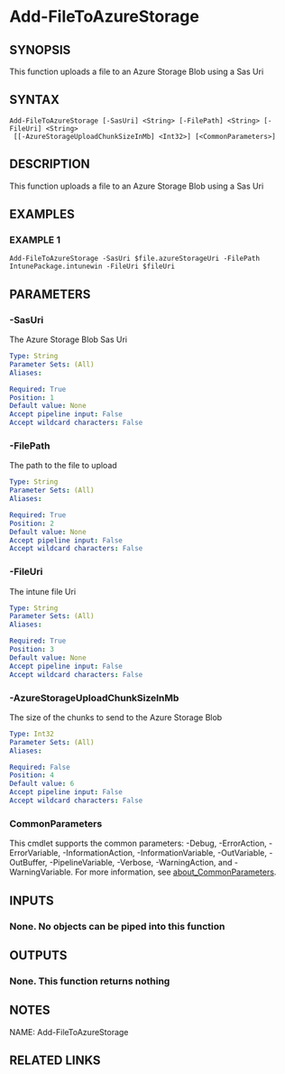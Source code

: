# Add-FileToAzureStorage

## SYNOPSIS
This function uploads a file to an Azure Storage Blob using a Sas Uri

## SYNTAX

```
Add-FileToAzureStorage [-SasUri] <String> [-FilePath] <String> [-FileUri] <String>
 [[-AzureStorageUploadChunkSizeInMb] <Int32>] [<CommonParameters>]
```

## DESCRIPTION
This function uploads a file to an Azure Storage Blob using a Sas Uri

## EXAMPLES

### EXAMPLE 1
```
Add-FileToAzureStorage -SasUri $file.azureStorageUri -FilePath IntunePackage.intunewin -FileUri $fileUri
```

## PARAMETERS

### -SasUri
The Azure Storage Blob Sas Uri

```yaml
Type: String
Parameter Sets: (All)
Aliases:

Required: True
Position: 1
Default value: None
Accept pipeline input: False
Accept wildcard characters: False
```

### -FilePath
The path to the file to upload

```yaml
Type: String
Parameter Sets: (All)
Aliases:

Required: True
Position: 2
Default value: None
Accept pipeline input: False
Accept wildcard characters: False
```

### -FileUri
The intune file Uri

```yaml
Type: String
Parameter Sets: (All)
Aliases:

Required: True
Position: 3
Default value: None
Accept pipeline input: False
Accept wildcard characters: False
```

### -AzureStorageUploadChunkSizeInMb
The size of the chunks to send to the Azure Storage Blob

```yaml
Type: Int32
Parameter Sets: (All)
Aliases:

Required: False
Position: 4
Default value: 6
Accept pipeline input: False
Accept wildcard characters: False
```

### CommonParameters
This cmdlet supports the common parameters: -Debug, -ErrorAction, -ErrorVariable, -InformationAction, -InformationVariable, -OutVariable, -OutBuffer, -PipelineVariable, -Verbose, -WarningAction, and -WarningVariable. For more information, see [about_CommonParameters](http://go.microsoft.com/fwlink/?LinkID=113216).

## INPUTS

### None. No objects can be piped into this function
## OUTPUTS

### None. This function returns nothing
## NOTES
NAME: Add-FileToAzureStorage

## RELATED LINKS
